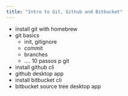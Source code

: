 ```yaml
---
title: "Intro to Git, Github and Bitbucket"
---
```


- install git with homebrew
- git basics
  - init, gitignore
  - commit
  - branches 
  - .... 10 passos p git
- install github cli
- github desktop app
- install bitbucket cli 
- bitbucket source tree desktop app